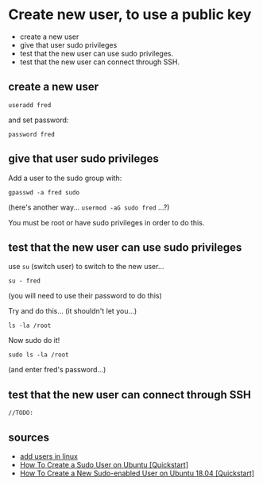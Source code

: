 ﻿# Create new user, to use a public key


- create a new user
- give that user sudo privileges
- test that the new user can use sudo privileges.
- test that the new user can connect through SSH.



## create a new user

	useradd fred

and set password:

	password fred


## give that user sudo privileges

Add a user to the sudo group with:

	gpasswd -a fred sudo

(here's another way... `usermod -aG sudo fred` ...?)


You must be root or have sudo privileges in order to do this.

## test that the new user can use sudo privileges

use `su` (switch user) to switch to the new user...

	su - fred

(you will need to use their password to do this)

Try and do this... (it shouldn't let you...)

	ls -la /root

Now sudo do it!

	sudo ls -la /root

(and enter fred's password...)


## test that the new user can connect through SSH

	//TODO:

## sources

- [add users in linux](https://www.tecmint.com/add-users-in-linux)
- [How To Create a Sudo User on Ubuntu [Quickstart]](https://www.digitalocean.com/community/tutorials/how-to-create-a-sudo-user-on-ubuntu-quickstart)
- [How To Create a New Sudo-enabled User on Ubuntu 18.04 [Quickstart]](https://www.digitalocean.com/community/tutorials/how-to-create-a-new-sudo-enabled-user-on-ubuntu-18-04-quickstart)